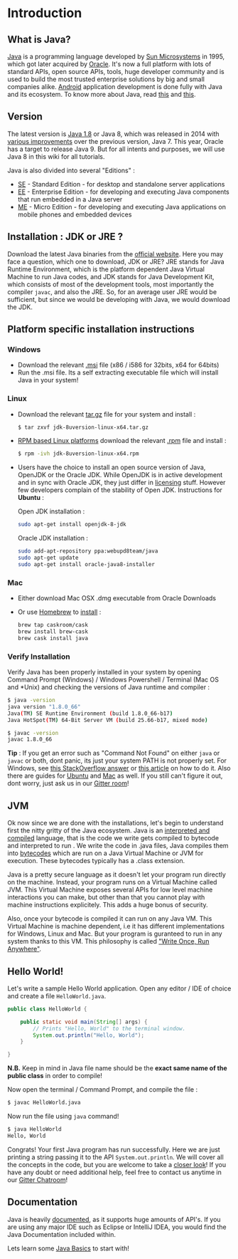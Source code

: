 # Introduction

## What is Java?

[Java](https://www.oracle.com/java/index.html) is a programming language developed by [Sun Microsystems](https://en.wikipedia.org/wiki/Sun_Microsystems) in 1995, which got later acquired by [Oracle](http://www.oracle.com/index.html). It's now a full platform with lots of standard APIs, open source APIs, tools, huge developer community and is used to build the most trusted enterprise solutions by big and small companies alike. [Android](https://www.android.com/) application development is done fully with Java and its ecosystem. To know more about Java, read [this](https://java.com/en/download/faq/whatis_java.xml) and [this](http://tutorials.jenkov.com/java/what-is-java.html).

## Version

The latest version is [Java 1.8](http://www.oracle.com/technetwork/java/javase/overview/java8-2100321.html) or Java 8, which was released in 2014 with [various improvements](http://www.oracle.com/technetwork/java/javase/8-whats-new-2157071.html) over the previous version, Java 7. This year, Oracle has a target to release Java 9. But for all intents and purposes, we will use Java 8 in this wiki for all tutorials.

Java is also divided into several "Editions" :

* [SE](http://www.oracle.com/technetwork/java/javase/overview/index.html) - Standard Edition - for desktop and standalone server applications
* [EE](http://www.oracle.com/technetwork/java/javaee/overview/index.html) - Enterprise Edition -  for developing and executing Java components that run embedded in a Java server
* [ME](http://www.oracle.com/technetwork/java/embedded/javame/overview/index.html) - Micro Edition - for developing and executing Java applications on mobile phones and embedded devices

## Installation : JDK or JRE ?

Download the latest Java binaries from the [official website](http://www.oracle.com/technetwork/java/javase/downloads/jdk8-downloads-2133151.html). Here you may face a question, which one to download, JDK or JRE? JRE stands for Java Runtime Environment, which is the platform dependent Java Virtual Machine to run Java codes, and JDK stands for Java Development Kit, which consists of most of the development tools, most importantly the compiler `javac`, and also the JRE. So, for an average user JRE would be sufficient, but since we would be developing with Java, we would download the JDK.

## Platform specific installation instructions

### Windows

* Download the relevant [.msi](https://en.wikipedia.org/wiki/Windows_Installer) file (x86 / i586 for 32bits, x64 for 64bits)
* Run the .msi file. Its a self extracting executable file which will install Java in your system!

### Linux

* Download the relevant [tar.gz](http://www.cyberciti.biz/faq/linux-unix-bsd-extract-targz-file/) file for your system and install :

   ```bash
   $ tar zxvf jdk-8uversion-linux-x64.tar.gz
   ```
* [RPM based Linux platforms](https://en.wikipedia.org/wiki/List_of_Linux_distributions#RPM-based) download the relevant [.rpm](https://en.wikipedia.org/wiki/RPM_Package_Manager) file and install :

   ```bash
   $ rpm -ivh jdk-8uversion-linux-x64.rpm
   ```
* Users have the choice to install an open source version of Java, OpenJDK or the Oracle JDK. While OpenJDK is in active development and in sync with Oracle JDK, they just differ in [licensing](http://openjdk.java.net/faq/) stuff. However few developers complain of the stability of Open JDK. Instructions for **Ubuntu** :

   Open JDK installation :
   ```bash
   sudo apt-get install openjdk-8-jdk
   ```

   Oracle JDK installation :
   ```bash
   sudo add-apt-repository ppa:webupd8team/java
   sudo apt-get update
   sudo apt-get install oracle-java8-installer
   ```

### Mac

* Either download Mac OSX .dmg executable from Oracle Downloads
* Or use [Homebrew](http://brew.sh/) to [install](http://stackoverflow.com/a/28635465/2861269) :

   ```bash
   brew tap caskroom/cask
   brew install brew-cask
   brew cask install java
   ```

### Verify Installation

Verify Java has been properly installed in your system by opening Command Prompt (Windows) / Windows Powershell / Terminal (Mac OS and *Unix) and checking the versions of Java runtime and compiler :

```bash
$ java -version
java version "1.8.0_66"
Java(TM) SE Runtime Environment (build 1.8.0_66-b17)
Java HotSpot(TM) 64-Bit Server VM (build 25.66-b17, mixed mode)

$ javac -version
javac 1.8.0_66
```

**Tip** : If you get an error such as "Command Not Found" on either `java` or `javac` or both, dont panic, its just your system PATH is not properly set. For Windows, see [this StackOverflow answer](http://stackoverflow.com/questions/15796855/java-is-not-recognized-as-an-internal-or-external-command) or [this article](http://javaandme.com/) on how to do it. Also there are guides for [Ubuntu](http://stackoverflow.com/questions/9612941/how-to-set-java-environment-path-in-ubuntu) and [Mac](http://www.mkyong.com/java/how-to-set-java_home-environment-variable-on-mac-os-x/) as well. If you still can't figure it out, dont worry, just ask us in our [Gitter room](https://gitter.im/FreeCodeCamp/java)!

## JVM

Ok now since we are done with the installations, let's begin to understand first the nitty gritty of the Java ecosystem. Java is an [interpreted and compiled](http://stackoverflow.com/questions/1326071/is-java-a-compiled-or-an-interpreted-programming-language) language, that is the code we write gets compiled to bytecode and interpreted to run . We write the code in .java files, Java compiles them into [bytecodes](https://en.wikipedia.org/wiki/Java_bytecode) which are run on a Java Virtual Machine or JVM for execution. These bytecodes typically has a .class extension.

Java is a pretty secure language as it doesn't let your program run directly on the machine. Instead, your program runs on a Virtual Machine called JVM. This Virtual Machine exposes several APIs for low level machine interactions you can make, but other than that you cannot play with machine instructions explicitely. This adds a huge bonus of security.

Also, once your bytecode is compiled it can run on any Java VM. This Virtual Machine is machine dependent, i.e it has different implementations for Windows, Linux and Mac. But your program is guranteed to run in any system thanks to this VM. This philosophy is called ["Write Once, Run Anywhere"](https://en.wikipedia.org/wiki/Write_once,_run_anywhere).

## Hello World!

Let's write a sample Hello World application. Open any editor / IDE of choice and create a file `HelloWorld.java`.

```java
public class HelloWorld {

    public static void main(String[] args) {
        // Prints "Hello, World" to the terminal window.
        System.out.println("Hello, World");
    }

}
```

**N.B.** Keep in mind in Java file name should be the **exact same name of the public class** in order to compile!

Now open the terminal / Command Prompt, and compile the file :

```bash
$ javac HelloWorld.java
```

Now run the file using `java` command!

```bash
$ java HelloWorld
Hello, World
```

Congrats! Your first Java program has run successfully. Here we are just printing a string passing it to the API `System.out.println`. We will cover all the concepts in the code, but you are welcome to take a [closer look](https://docs.oracle.com/javase/tutorial/getStarted/application/)! If you have any doubt or need additional help, feel free to contact us anytime in our [Gitter Chatroom](https://gitter.im/FreeCodeCamp/java)!

## Documentation

Java is heavily [documented](https://docs.oracle.com/javase/8/docs/), as it supports huge amounts of API's. If you are using any major IDE such as Eclipse or IntelliJ IDEA, you would find the Java Documentation included within.

Lets learn some [Java Basics](Java-Basics) to start with!
